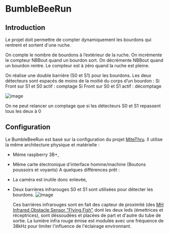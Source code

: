 # BumbleBeeRun

## Introduction
Le projet doit permettre de compter dynamiquement les bourdons qui rentrent et sortent d'une ruche.

On compte le nombre de bourdons à l’extérieur de la ruche. On incrémente le compteur NBBout quand un bourdon sort. On décrémente NBBout quand un bourdon rentre. Le compteur est à zéro quand la ruche est pleine. 

On réalise une double barrière (S0 et S1) pour les bourdons. Les deux détecteurs sont espacés de moins de la moitié du corps d’un bourdon :
Si Front sur S1 et S0 actif : comptage
Si Front sur S0 et S1 actif : décomptage

![image](https://github.com/user-attachments/assets/96b815f9-e86f-4203-bd4b-fadc0a39cfae)

On ne peut relancer un comptage que si les détecteurs S0 et S1 repassent tous les deux à 0
## Configuration 

Le BumbleBeeRun est basé sur la configuration du projet [MiteThru](https://github.com/LR69/MiteThru). Il utilise la même architecture physique et matérielle :
- Méme raspberry 3B+,
- Même carte électronique d'interface homme/machine (Boutons poussoirs et voyants)
A quelques différences prêt :
- La caméra est inutile donc enlevée,
- Deux barrières infrarouges S0 et S1 sont utilisées pour détecter les bourdons. 
![image](https://github.com/user-attachments/assets/48a0e50c-a81c-4fb1-bae5-7731898915fb)
  

  Ces barrières infrarouges sont en fait des capteur de proximité (des [MH Infrared Obstacle Sensor "Flying Fish"](https://einstronic.com/product/infrared-obstacle-sensor-module/) dont les deux leds (émettrices et réceptrices), sont déssoudées et placées de part et d'autre du tube de sortie. La lumière infra rouge émise est modulée avec une fréquence de 38kHz pour limiter l'influence de l'éclairage environnant.

  
